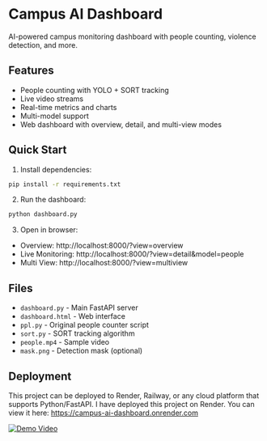# Campus AI Dashboard

AI-powered campus monitoring dashboard with people counting, violence detection, and more.

## Features
- People counting with YOLO + SORT tracking
- Live video streams
- Real-time metrics and charts
- Multi-model support
- Web dashboard with overview, detail, and multi-view modes

## Quick Start

1. Install dependencies:
```bash
pip install -r requirements.txt
```

2. Run the dashboard:
```bash
python dashboard.py
```

3. Open in browser:
- Overview: http://localhost:8000/?view=overview
- Live Monitoring: http://localhost:8000/?view=detail&model=people
- Multi View: http://localhost:8000/?view=multiview

## Files
- `dashboard.py` - Main FastAPI server
- `dashboard.html` - Web interface
- `ppl.py` - Original people counter script
- `sort.py` - SORT tracking algorithm
- `people.mp4` - Sample video
- `mask.png` - Detection mask (optional)

## Deployment
This project can be deployed to Render, Railway, or any cloud platform that supports Python/FastAPI.
I have deployed this project on Render.
You can view it here: https://campus-ai-dashboard.onrender.com

[![Demo Video](demo-video.gif)](demo-video.mp4)









